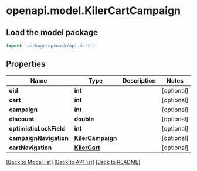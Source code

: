# openapi.model.KilerCartCampaign

## Load the model package
```dart
import 'package:openapi/api.dart';
```

## Properties
Name | Type | Description | Notes
------------ | ------------- | ------------- | -------------
**oid** | **int** |  | [optional] 
**cart** | **int** |  | [optional] 
**campaign** | **int** |  | [optional] 
**discount** | **double** |  | [optional] 
**optimisticLockField** | **int** |  | [optional] 
**campaignNavigation** | [**KilerCampaign**](KilerCampaign.md) |  | [optional] 
**cartNavigation** | [**KilerCart**](KilerCart.md) |  | [optional] 

[[Back to Model list]](../README.md#documentation-for-models) [[Back to API list]](../README.md#documentation-for-api-endpoints) [[Back to README]](../README.md)


